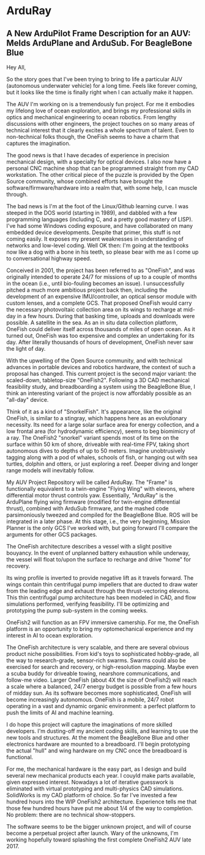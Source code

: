 # ArduRay
## A New ArduPilot Frame Description for an AUV: Melds ArduPlane and ArduSub. For BeagleBone Blue


Hey All,

So the story goes that I've been trying to bring to life a particular AUV (autonomous underwater vehicle) for a long time. Feels like forever coming, but it looks like the time is finally right when I can actually make it happen.

The AUV I'm working on is a tremendously fun project. For me it embodies my lifelong love of ocean exploration, and brings my professional skills in optics and mechanical engineering to ocean robotics. From lengthy discussions with other engineers, the project touches on so many areas of technical interest that it clearly excites a whole spectrum of talent. Even to non-technical folks though, the OneFish seems to have a charm that captures the imagination.

The good news is that I have decades of experience in precision mechanical design, with a specialty for optical devices. I also now have a personal CNC machine shop that can be programmed straight from my CAD workstation. The other critical piece of the puzzle is provided by the Open Source community, whose combined efforts have brought the software/firmware/hardware into a realm that, with some help, I can muscle through.

The bad news is I'm at the foot of the Linux/Github learning curve. I was steeped in the DOS world (starting in 1989), and dabbled with a few programming languages (including C, and a pretty good mastery of LISP). I've had some Windows coding exposure, and have collaborated on many embedded device developments. Despite that primer, this stuff is not coming easily. It exposes my present weaknesses in understanding of networks and low-level coding. Well OK then: I'm going at the textbooks now like a dog with a bone in his teeth, so please bear with me as I come up to conversational highway speed.

Conceived in 2001, the project has been referred to as "OneFish", and was originally intended to operate 24/7 for missions of up to a couple of months in the ocean (i.e., until bio-fouling becomes an issue). I unsuccessfully pitched a much more ambitious project back then, including the development of an expensive IMU/controller, an optical sensor module with custom lenses, and a complete GCS. That proposed OneFish would carry the necessary photovoltaic collection area on its wings to recharge at mid-day in a few hours. During that basking time, uploads and downloads were possible. A satellite in the sea. As an in situ data collection platform, OneFish could deliver itself across thousands of miles of open ocean. As it turned out, OneFish was too expensive and complex an undertaking for its day. After literally thousands of hours of development, OneFish never saw the light of day.

With the upwelling of the Open Source community, and with technical advances in portable devices and robotics hardware, the context of such a proposal has changed. This current project is the second major variant: the scaled-down, tabletop-size "OneFish2". Following a 3D CAD mechanical feasibility study, and breadboarding a system using the BeagleBone Blue, I think an interesting variant of the project is now affordably possible as an "all-day" device.

Think of it as a kind of "SnorkelFish". It's appearance, like the original OneFish, is similar to a stingray, which happens here as an evolutionary necessity. Its need for a large solar surface area for energy collection, and a low frontal area (for hydrodynamic efficiency), seems to beg biomimicry of a ray. The OneFish2 "snorkel" variant spends most of its time on the surface within 50 km of shore, driveable with real-time FPV, taking short autonomous dives to depths of up to 50 meters. Imagine unobtrusively tagging along with a pod of whales, schools of fish, or hanging out with sea turtles, dolphin and otters, or just exploring a reef. Deeper diving and longer range models will inevitably follow.

My AUV Project Repository will be called ArduRay. The "Frame" is functionally equivalent to a twin-engine "Flying Wing" with elevons, where differential motor thrust controls yaw. Essentially, "ArduRay" is the ArduPlane flying wing firmware (modified for twin-engine differential thrust), combined with ArduSub firmware, and the mashed code parsimoniously tweezed and compiled for the BeagleBone Blue. ROS will be integrated in a later phase. At this stage, i.e., the very beginning, Mission Planner is the only GCS I've worked with, but going forward I'll compare the arguments for other GCS packages.

The OneFish architecture describes a vessel with a slight positive bouyancy. In the event of unplanned battery exhaustion while underway, the vessel will float to/upon the surface to recharge and drive "home" for recovery.

Its wing profile is inverted to provide negative lift as it travels forward. The wings contain thin centrifugal pump impellers that are ducted to draw water from the leading edge and exhaust through the thrust-vectoring elevons. This thin centrifugal pump architecture has been modeled in CAD, and flow simulations performed, verifying feasibility. I'll be optimizing and prototyping the pump sub-system in the coming weeks.

OneFish2 will function as an FPV immersive camership. For me, the OneFish platform is an opportunity to bring my optomechanical experience and my interest in AI to ocean exploration.

The OneFish architecture is very scalable, and there are several obvious product niche possibilities. From kid's toys to sophisticated hobby-grade, all the way to research-grade, sensor-rich swarms. Swarms could also be exercised for search and recovery, or high-resolution mapping. Maybe even a scuba buddy for driveable towing, nearshore communications, and follow-me video. Larger OneFish (about 4X the size of OneFish2) will reach a scale where a balanced, 24/7 energy budget is possible from a few hours of midday sun. As its software becomes more sophisticated, OneFish will become increasingly autonomous. OneFish is a mobile, 24/7 robot operating in a vast and dynamic organic environment: a perfect platform to push the limits of AI and machine learning.

I do hope this project will capture the imaginations of more skilled developers. I'm dusting-off my ancient coding skills, and learning to use the new tools and structures. At the moment the BeagleBone Blue and other electronics hardware are mounted to a breadboard. I'll begin prototyping the actual "hull" and wing hardware on my CNC once the breadboard is functional.

For me, the mechanical hardware is the easy part, as I design and build several new mechanical products each year. I couyld make parts available, given expressed interest. Nowadays a lot of iterative guesswork is eliminated with virtual prototyping and multi-physics CAD simulations. SolidWorks is my CAD platform of choice. So far I've invested a few hundred hours into the WIP OneFish2 architecture. Experience tells me that those few hundred hours have put me about 1/4 of the way to completion. No problem: there are no technical show-stoppers.

The software seems to be the bigger unknown project, and will of course become a perpetual project after launch. Wary of the unknowns, I'm working hopefully toward splashing the first complete OneFish2 AUV late 2017.
